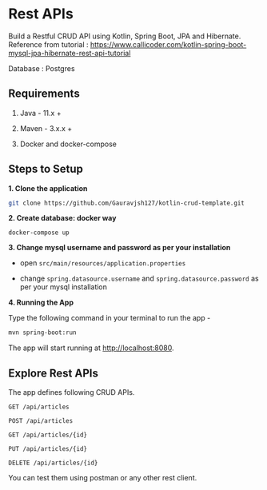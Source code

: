 # Rest APIs

Build a Restful CRUD API using Kotlin, Spring Boot, JPA and Hibernate.
Reference from tutorial : https://www.callicoder.com/kotlin-spring-boot-mysql-jpa-hibernate-rest-api-tutorial

Database : Postgres

## Requirements

1. Java - 11.x +

2. Maven - 3.x.x +

3. Docker and docker-compose

## Steps to Setup

**1. Clone the application**

```bash
git clone https://github.com/Gauravjsh127/kotlin-crud-template.git
```

**2. Create database: docker way**
```
docker-compose up

```

**3. Change mysql username and password as per your installation**

+ open `src/main/resources/application.properties`

+ change `spring.datasource.username` and `spring.datasource.password` as per your mysql installation

**4. Running the App**

Type the following command in your terminal to run the app -

```bash
mvn spring-boot:run
```

The app will start running at <http://localhost:8080>.

## Explore Rest APIs

The app defines following CRUD APIs.

    GET /api/articles
    
    POST /api/articles
    
    GET /api/articles/{id}
    
    PUT /api/articles/{id}
    
    DELETE /api/articles/{id}

You can test them using postman or any other rest client.
